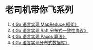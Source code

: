 # 老司机带你飞系列

1. [《 Go 语言实现 MapReduce 框架》](src/mapreduce)
2. [《 Go 语言实现 Raft 分布式一致性协议》](src/raft)
3. [《 Go 语言实现 Paxos 算法》](src/paxos)
4. [《 Go 语言实现分布式数据库》](src/shardkv)
